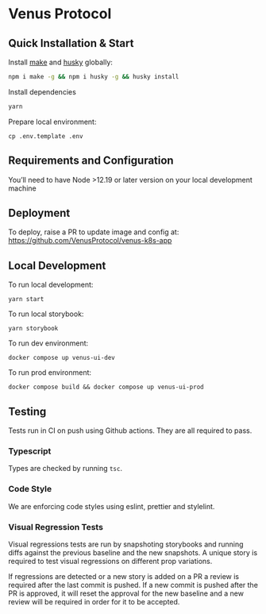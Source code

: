 # Venus Protocol

## Quick Installation & Start

Install [make](https://www.npmjs.com/package/make) and [husky](https://www.npmjs.com/package/husky)
globally:

```sh
npm i make -g && npm i husky -g && husky install
```

Install dependencies

```sh
yarn
```

Prepare local environment:

```
cp .env.template .env
```

## Requirements and Configuration

You’ll need to have Node >12.19 or later version on your local development machine

## Deployment

To deploy, raise a PR to update image and config at: https://github.com/VenusProtocol/venus-k8s-app

## Local Development

To run local development:

```
yarn start
```

To run local storybook:

```
yarn storybook
```

To run dev environment:

```
docker compose up venus-ui-dev
```

To run prod environment:

```
docker compose build && docker compose up venus-ui-prod
```

## Testing

Tests run in CI on push using Github actions. They are all required to pass.

### Typescript

Types are checked by running `tsc`.

### Code Style

We are enforcing code styles using eslint, prettier and stylelint.

### Visual Regression Tests

Visual regressions tests are run by snapshoting storybooks and running diffs against the previous
baseline and the new snapshots. A unique story is required to test visual regressions on different
prop variations.

If regressions are detected or a new story is added on a PR a review is required after the last
commit is pushed. If a new commit is pushed after the PR is approved, it will reset the approval for
the new baseline and a new review will be required in order for it to be accepted.
